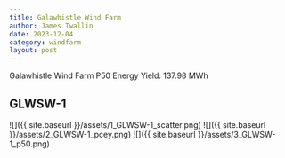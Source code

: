 ```yaml
---
title: Galawhistle Wind Farm
author: James Twallin
date: 2023-12-04
category: windfarm
layout: post
---
```

Galawhistle Wind Farm P50 Energy Yield: 137.98 MWh

GLWSW-1
-------------
![]({{ site.baseurl }}/assets/1_GLWSW-1_scatter.png)
![]({{ site.baseurl }}/assets/2_GLWSW-1_pcey.png)
![]({{ site.baseurl }}/assets/3_GLWSW-1_p50.png)

